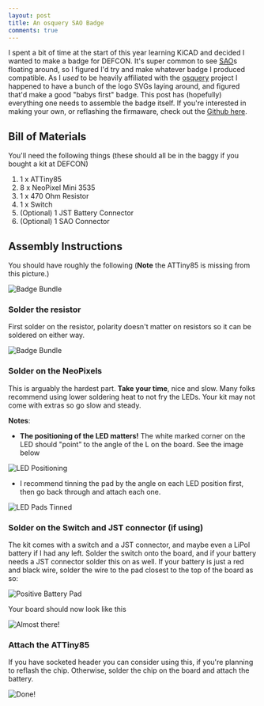 ```yaml
---
layout: post
title: An osquery SAO Badge
comments: true
---
```


I spent a bit of time at the start of this year learning KiCAD and decided
I wanted to make a badge for DEFCON. It's super common to see [SAO](https://hackaday.io/project/175182-simple-add-ons-sao)s
floating around, so I figured I'd try and make whatever badge I produced compatible.
As I _used_ to be heavily affiliated with the [osquery](https://github.com/osquery/osquery)
project I happened to have a bunch of the logo SVGs laying around, and figured 
that'd make a good "babys first" badge. This post has (hopefully) everything one
needs to assemble the badge itself. If you're interested in making your own, or
reflashing the firmaware, check out the [Github here](https://github.com/muffins/osquery-badge).

## Bill of Materials

You'll need the following things (these should all be in the baggy if you bought
a kit at DEFCON)

1. 1 x ATTiny85
2. 8 x NeoPixel Mini 3535
3. 1 x 470 Ohm Resistor
4. 1 x Switch
5. (Optional) 1 JST Battery Connector
6. (Optional) 1 SAO Connector

## Assembly Instructions

You should have roughly the following (**Note** the ATTiny85 is missing from
this picture.)

![Badge Bundle](https://brewfault.io/images/osquery-badge/1.jpg)

### Solder the resistor

First solder on the resistor, polarity doesn't matter on resistors so it can be
soldered on either way.

![Badge Bundle](https://brewfault.io/images/osquery-badge/2.jpg)

### Solder on the NeoPixels

This is arguably the hardest part. **Take your time**, nice and slow. Many folks
recommend using lower soldering heat to not fry the LEDs. Your kit may not come
with extras so go slow and steady.

**Notes**:

- **The positioning of the LED matters!** The white marked corner on the LED
  should "point" to the angle of the L on the board. See the image below

![LED Positioning](https://brewfault.io/images/osquery-badge/3.jpg)

- I recommend tinning the pad by the angle on each LED position first, then go
    back through and attach each one.

![LED Pads Tinned](https://brewfault.io/images/osquery-badge/4.jpg)

### Solder on the Switch and JST connector (if using)

The kit comes with a switch and a JST connector, and maybe even a LiPol battery
if I had any left. Solder the switch onto the board, and if your battery needs
a JST connector solder this on as well. If your battery is just a red and black
wire, solder the wire to the pad closest to the top of the board as so:

![Positive Battery Pad](https://brewfault.io/images/osquery-badge/5.jpg)

Your board should now look like this

![Almost there!](https://brewfault.io/images/osquery-badge/6.jpg)

### Attach the ATTiny85

If you have socketed header you can consider using this, if you're planning
to reflash the chip. Otherwise, solder the chip on the board and attach the
battery.

![Done!](https://brewfault.io/images/osquery-badge/7.jpg)
